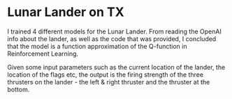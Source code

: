 # Lunar Lander on TX #

I trained 4 different models for the Lunar Lander. From reading the OpenAI info about the lander, as well as the code that was
provided, I concluded that the model is a function approximation of the Q-function in Reinforcement Learning. 

Given some input parameters such as the current location of the lander, the location of the flags etc, the output is the 
firing strength of the three thrusters on the lander - the left & right thruster and the thruster at the bottom.

